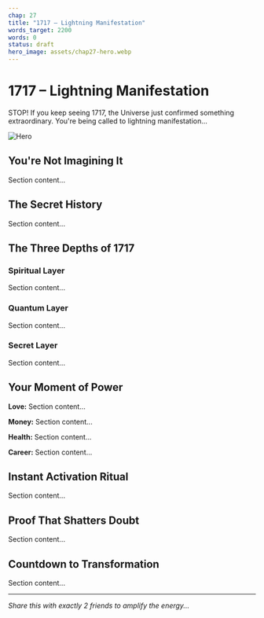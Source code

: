 ```yaml
---
chap: 27
title: "1717 – Lightning Manifestation"
words_target: 2200
words: 0
status: draft
hero_image: assets/chap27-hero.webp
---
```


# 1717 – Lightning Manifestation

STOP! If you keep seeing 1717, the Universe just confirmed something extraordinary. You're being called to lightning manifestation...

![Hero](../assets/chap27-hero.webp)

## You're Not Imagining It

Section content...

## The Secret History

Section content...

## The Three Depths of 1717

### Spiritual Layer
Section content...

### Quantum Layer
Section content...

### Secret Layer
Section content...

## Your Moment of Power

**Love:** Section content...

**Money:** Section content...

**Health:** Section content...

**Career:** Section content...

## Instant Activation Ritual

Section content...

## Proof That Shatters Doubt

Section content...

## Countdown to Transformation

Section content...

---

*Share this with exactly 2 friends to amplify the energy...*
